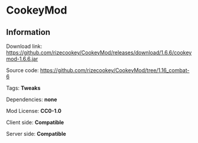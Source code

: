 # CookeyMod

## **Information**

Download link: https://github.com/rizecookey/CookeyMod/releases/download/1.6.6/cookeymod-1.6.6.jar

Source code: https://github.com/rizecookey/CookeyMod/tree/1.16_combat-6

Tags: **Tweaks**

Dependencies: **none**

Mod License: **CC0-1.0**

Client side: **Compatible**

Server side: **Compatible**

